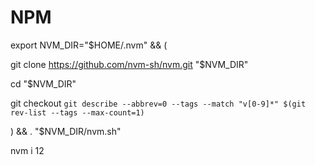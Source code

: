 # NPM

export NVM_DIR="$HOME/.nvm" && (

 git clone https://github.com/nvm-sh/nvm.git "$NVM_DIR"
 
 cd "$NVM_DIR"
 
 git checkout `git describe --abbrev=0 --tags --match "v[0-9]*" $(git rev-list --tags --max-count=1)`
 
) && \. "$NVM_DIR/nvm.sh"

nvm i 12
